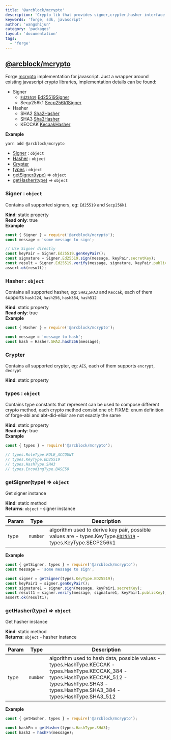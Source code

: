 ```yaml
---
title: '@arcblock/mcrypto'
description: 'Crypto lib that provides signer,crypter,hasher interface'
keywords: 'forge, sdk, javascript'
author: 'wangshijun'
category: 'packages'
layout: 'documentation'
tags:
  - 'forge'
---
```


<a name="module_@arcblock/mcrypto"></a>


## [**@arcblock/mcrypto**](https://github.com/arcblock/mcrypto)

Forge [mcrypto](https://github.com/ArcBlock/mcrypto) implementation for javascript.
Just a wrapper around existing javascript crypto libraries, implementation details can be found:

* Signer
  * [`Ed25519`](https://github.com/ArcBlock/forge-js/commit/Ed25519) [Ed25519Signer](Ed25519Signer)
  * Secp256k1 [Secp256k1Signer](Secp256k1Signer)
* Hasher
  * SHA2 [Sha2Hasher](Sha2Hasher)
  * SHA3 [Sha3Hasher](Sha3Hasher)
  * KECCAK [KecaakHasher](KecaakHasher)

**Example**  

```js
yarn add @arcblock/mcrypto
```

* [Signer](#Signer) : `object`
* [Hasher](#Hasher) : `object`
* [Crypter](#Crypter)
* [types](#types) : `object`
* [getSigner(type)](#getSigner) ⇒ `object`
* [getHasher(type)](#getHasher) ⇒ `object`

<a name="Signer"></a>

### Signer : `object`

Contains all supported signers, eg: `Ed25519` and `Secp256k1`

**Kind**: static property  
**Read only**: true  
**Example**  

```js
const { Signer } = require('@arcblock/mcrypto');
const message = 'some message to sign';

// Use Signer directly
const keyPair = Signer.Ed25519.genKeyPair();
const signature = Signer.Ed25519.sign(message, keyPair.secretKey);
const result = Signer.Ed25519.verify(message, signature, keyPair.publicKey);
assert.ok(result);
```

<a name="Hasher"></a>

### Hasher : `object`

Contains all supported hasher, eg: `SHA2`,`SHA3` and `Keccak`, each of them supports `hash224`, `hash256`, `hash384`, `hash512`

**Kind**: static property  
**Read only**: true  
**Example**  

```js
const { Hasher } = require('@arcblock/mcrypto');

const message = 'message to hash';
const hash = Hasher.SHA2.hash256(message);
```

<a name="Crypter"></a>

### Crypter

Contains all supported crypter, eg: `AES`, each of them supports `encrypt`, `decrypt`

**Kind**: static property  
<a name="types"></a>

### types : `object`

Contains type constants that represent can be used to compose different crypto method, each crypto method consist one of:
FIXME: enum definition of forge-abi and abt-did-elixir are not exactly the same

**Kind**: static property  
**Read only**: true  
**Example**  

```js
const { types } = require('@arcblock/mcrypto');

// types.RoleType.ROLE_ACCOUNT
// types.KeyType.ED25519
// types.HashType.SHA3
// types.EncodingType.BASE58
```

<a name="getSigner"></a>

### getSigner(type) ⇒ `object`

Get signer instance

**Kind**: static method  
**Returns**: `object` - signer instance  

| Param | Type     | Description                                                                                                                                                       |
| ----- | -------- | ----------------------------------------------------------------------------------------------------------------------------------------------------------------- |
| type  | `number` | algorithm used to derive key pair, possible values are - types.KeyType.[`ED25519`](https://github.com/ArcBlock/forge-js/commit/ED25519) - types.KeyType.SECP256k1 |

**Example**  

```js
const { getSigner, types } = require('@arcblock/mcrypto');
const message = 'some message to sign';

const signer = getSigner(types.KeyType.ED25519);
const keyPair1 = signer.genKeyPair();
const signature1 = signer.sign(message, keyPair1.secretKey);
const result1 = signer.verify(message, signature1, keyPair1.publicKey);
assert.ok(result1);
```

<a name="getHasher"></a>

### getHasher(type) ⇒ `object`

Get hasher instance

**Kind**: static method  
**Returns**: `object` - hasher instance  

| Param | Type     | Description                                                                                                                                                                                            |
| ----- | -------- | ------------------------------------------------------------------------------------------------------------------------------------------------------------------------------------------------------ |
| type  | `number` | algorithm used to hash data, possible values - types.HashType.KECCAK - types.HashType.KECCAK_384 - types.HashType.KECCAK_512 - types.HashType.SHA3 - types.HashType.SHA3_384 - types.HashType.SHA3_512 |

**Example**  

```js
const { getHasher, types } = require('@arcblock/mcrypto');

const hashFn = getHasher(types.HashType.SHA3);
const hash2 = hashFn(message);
```

  